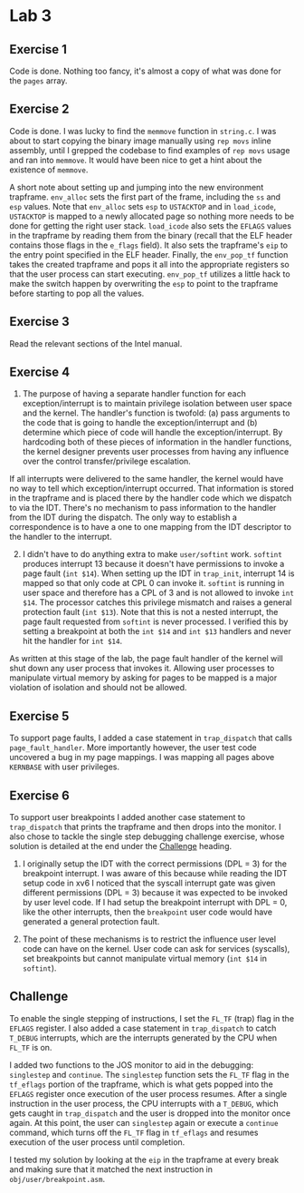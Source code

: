 # Lab 3

## Exercise 1

Code is done. Nothing too fancy, it's almost a copy of what was done for the `pages` array.

## Exercise 2

Code is done. I was lucky to find the `memmove` function in `string.c`. I was about to start copying the binary image manually using `rep movs` inline assembly, until I grepped the codebase to find examples of `rep movs` usage and ran into `memmove`. It would have been nice to get a hint about the existence of `memmove`.

A short note about setting up and jumping into the new environment trapframe. `env_alloc` sets the first part of the frame, including the `ss` and `esp` values. Note that `env_alloc` sets `esp` to `USTACKTOP` and in `load_icode`, `USTACKTOP` is mapped to a newly allocated page so nothing more needs to be done for getting the right user stack. `load_icode` also sets the `EFLAGS` values in the trapframe by reading them from the binary (recall that the ELF header contains those flags in the `e_flags` field). It also sets the trapframe's `eip` to the entry point specified in the ELF header. Finally, the `env_pop_tf` function takes the created trapframe and pops it all into the appropriate registers so that the user process can start executing. `env_pop_tf` utilizes a little hack to make the switch happen by overwriting the `esp` to point to the trapframe before starting to pop all the values.

## Exercise 3

Read the relevant sections of the Intel manual.

## Exercise 4

1. The purpose of having a separate handler function for each exception/interrupt is to maintain privilege isolation between user space and the kernel. The handler's function is twofold: (a) pass arguments to the code that is going to handle the exception/interrupt and (b) determine which piece of code will handle the exception/interrupt. By hardcoding both of these pieces of information in the handler functions, the kernel designer prevents user processes from having any influence over the control transfer/privilege escalation.

  If all interrupts were delivered to the same handler, the kernel would have no way to tell which exception/interrupt occurred. That information is stored in the trapframe and is placed there by the handler code which we dispatch to via the IDT. There's no mechanism to pass information to the handler from the IDT during the dispatch. The only way to establish a correspondence is to have a one to one mapping from the IDT descriptor to the handler to the interrupt.

2. I didn't have to do anything extra to make `user/softint` work. `softint` produces interrupt 13 because it doesn't have permissions to invoke a page fault (`int $14`). When setting up the IDT in `trap_init`, interrupt 14 is mapped so that only code at CPL 0 can invoke it. `softint` is running in user space and therefore has a CPL of 3 and is not allowed to invoke `int $14`. The processor catches this privilege mismatch and raises a general protection fault (`int $13`). Note that this is not a nested interrupt, the page fault requested from `softint` is never processed. I verified this by setting a breakpoint at both the `int $14` and `int $13` handlers and never hit the handler for `int $14`.

  As written at this stage of the lab, the page fault handler of the kernel will shut down any user process that invokes it. Allowing user processes to manipulate virtual memory by asking for pages to be mapped is a major violation of isolation and should not be allowed.

## Exercise 5

To support page faults, I added a case statement in `trap_dispatch` that calls `page_fault_handler`. More importantly however, the user test code uncovered a bug in my page mappings. I was mapping all pages above `KERNBASE` with user privileges.

## Exercise 6

To support user breakpoints I added another case statement to `trap_dispatch` that prints the trapframe and then drops into the monitor. I also chose to tackle the single step debugging challenge exercise, whose solution is detailed at the end under the [Challenge](##challenge) heading.

1. I originally setup the IDT with the correct permissions (DPL = 3) for the breakpoint interrupt. I was aware of this because while reading the IDT setup code in xv6 I noticed that the syscall interrupt gate was given different permissions (DPL = 3) because it was expected to be invoked by user level code. If I had setup the breakpoint interrupt with DPL = 0, like the other interrupts, then the `breakpoint` user code would have generated a general protection fault.

2. The point of these mechanisms is to restrict the influence user level code can have on the kernel. User code can ask for services (syscalls), set breakpoints but cannot manipulate virtual memory (`int $14` in `softint`).

## Challenge

To enable the single stepping of instructions, I set the `FL_TF` (trap) flag in the `EFLAGS` register. I also added a case statement in `trap_dispatch` to catch `T_DEBUG` interrupts, which are the interrupts generated by the CPU when `FL_TF` is on.

I added two functions to the JOS monitor to aid in the debugging: `singlestep` and `continue`. The `singlestep` function sets the `FL_TF` flag in the `tf_eflags` portion of the trapframe, which is what gets popped into the `EFLAGS` register once execution of the user process resumes. After a single instruction in the user process, the CPU interrupts with a `T_DEBUG`, which gets caught in `trap_dispatch` and the user is dropped into the monitor once again. At this point, the user can `singlestep` again or execute a `continue` command, which turns off the `FL_TF` flag in `tf_eflags` and resumes execution of the user process until completion.

I tested my solution by looking at the `eip` in the trapframe at every break and making sure that it matched the next instruction in `obj/user/breakpoint.asm`.
